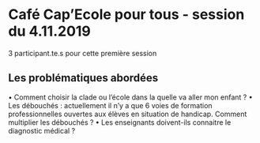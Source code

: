 # Café Cap’Ecole pour tous - session du 4.11.2019
3 participant.te.s pour cette première session

## Les problématiques abordées
• Comment choisir la clade ou l’école dans la quelle va aller mon enfant ?
• Les débouchés : actuellement il n’y a que 6 voies de formation professionnelles ouvertes aux élèves en situation de handicap. Comment multiplier les débouchés ?
• Les enseignants doivent-ils connaitre le diagnostic médical ?
